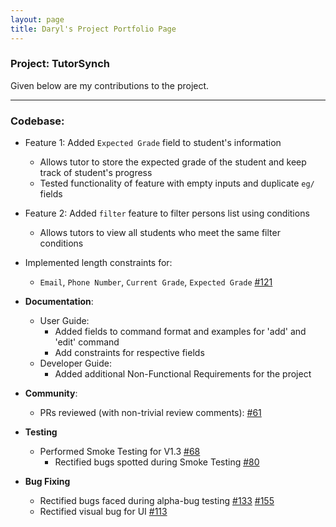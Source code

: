 ```yaml
---
layout: page
title: Daryl's Project Portfolio Page
---
```


### Project: TutorSynch

Given below are my contributions to the project.

***
### Codebase:
* Feature 1: Added `Expected Grade` field to student's information
    * Allows tutor to store the expected grade of the student and keep track of student's progress
    * Tested functionality of feature with empty inputs and duplicate `eg/` fields
* Feature 2: Added `filter` feature to filter persons list using conditions
  * Allows tutors to view all students who meet the same filter conditions
* Implemented length constraints for:
  * `Email`, `Phone Number`, `Current Grade`, `Expected Grade` [\#121](https://github.com/AY2425S2-CS2103-F15-2/tp/pull/127)
* **Documentation**:
    * User Guide:
      * Added fields to command format and examples for 'add' and 'edit' command
      * Add constraints for respective fields
    * Developer Guide:
      * Added additional Non-Functional Requirements for the project

* **Community**:
    * PRs reviewed (with non-trivial review comments): [\#61](https://github.com/AY2425S2-CS2103-F15-2/tp/pull/61)
    
* **Testing**
  * Performed Smoke Testing for V1.3 [\#68](https://github.com/AY2425S2-CS2103-F15-2/tp/issues/68)
    * Rectified bugs spotted during Smoke Testing [\#80](https://github.com/AY2425S2-CS2103-F15-2/tp/issues/80)
* **Bug Fixing**
  * Rectified bugs faced during alpha-bug testing [\#133](https://github.com/AY2425S2-CS2103-F15-2/tp/issues/133) [\#155](https://github.com/AY2425S2-CS2103-F15-2/tp/issues/155)
  * Rectified visual bug for UI [\#113](https://github.com/AY2425S2-CS2103-F15-2/tp/issues/113)

<!--
* **New Feature**: Added the ability to undo/redo previous commands.
  * What it does: allows the user to undo all previous commands one at a time. Preceding undo commands can be reversed by using the redo command.
  * Justification: This feature improves the product significantly because a user can make mistakes in commands and the app should provide a convenient way to rectify them.
  * Highlights: This enhancement affects existing commands and commands to be added in future. It required an in-depth analysis of design alternatives. The implementation too was challenging as it required changes to existing commands.
  * Credits: *{mention here if you reused any code/ideas from elsewhere or if a third-party library is heavily used in the feature so that a reader can make a more accurate judgement of how much effort went into the feature}*

* **New Feature**: Added a history command that allows the user to navigate to previous commands using up/down keys.

* **Code contributed**: [RepoSense link]()

* **Project management**:
  * Managed releases `v1.3` - `v1.5rc` (3 releases) on GitHub

* **Enhancements to existing features**:
  * Updated the GUI color scheme (Pull requests [\#33](), [\#34]())
  * Wrote additional tests for existing features to increase coverage from 88% to 92% (Pull requests [\#36](), [\#38]())

* **Documentation**:
  * User Guide:
    * Added documentation for the features `delete` and `find` [\#72]()
    * Did cosmetic tweaks to existing documentation of features `clear`, `exit`: [\#74]()
  * Developer Guide:
    * Added implementation details of the `delete` feature.

* **Community**:
  * PRs reviewed (with non-trivial review comments): [\#12](), [\#32](), [\#19](), [\#42]()
  * Contributed to forum discussions (examples: [1](), [2](), [3](), [4]())
  * Reported bugs and suggestions for other teams in the class (examples: [1](), [2](), [3]())
  * Some parts of the history feature I added was adopted by several other class mates ([1](), [2]())

* **Tools**:
  * Integrated a third party library (Natty) to the project ([\#42]())
  * Integrated a new Github plugin (CircleCI) to the team repo

* _{you can add/remove categories in the list above}_
-->
